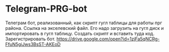 # Telegram-PRG-bot
Телеграм бот, реализованный, как скрипт гугл таблицы для работы прг района.
Ссылка на экселевский файл. Его надо загрузить на гугл диск и импортировать в гугл таблицу. 
Создать скрипт и вставить туда код. Зарегистрировать бот. 
https://drive.google.com/open?id=1zjFa5qNCRg-FfuN5giJws3BsST-AKEoD
